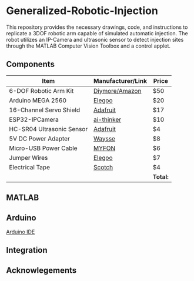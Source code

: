 # Generalized-Robotic-Injection
This repository provides the necessary drawings, code, and instructions to replicate a 3DOF robotic arm capable of simulated automatic injection. The robot utilizes an IP-Camera and ultrasonic sensor to detect injection sites through the MATLAB Computer Vision Toolbox and a control applet. 

## Components
| Item                        | Manufacturer/Link                                                                                   | Price |
| --------------------------- | --------------------------------------------------------------------------------------------------- | ----- |
| 6-DOF Robotic Arm Kit       | [Diymore/Amazon](https://www.amazon.com/diymore-Aluminium-Mechanical-Robotic-Arduino/dp/B01LVVEP8K) | $50   |
| Arduino MEGA 2560           | [Elegoo](https://us.elegoo.com/products/elegoo-mega-2560-r3-board)                                  | $20   |
| 16-Channel Servo Shield     | [Adafruit](https://www.adafruit.com/product/1411)                                                   | $17   |
| ESP32-IPCamera              | [ai-thinker](https://www.amazon.com/Aideepen-ESP32-CAM-Bluetooth-ESP32-CAM-MB-Arduino/dp/B08P2578LV)| $10   |
| HC-SR04 Ultrasonic Sensor   | [Adafruit](https://www.adafruit.com/product/4007)                                                   | $4    |
| 5V DC Power Adapter         | [Waysse](https://www.amazon.com/Adapter-100V-240V-Charger-Speaker-Devices/dp/B08Z7GNDKT)            | $8    |
| Micro-USB Power Cable       | [MYFON](https://www.amazon.com/Charging-Transfer-Android-Trustable-MYFON/dp/B098DW7485)             | $6    |
| Jumper Wires                | [Elegoo](https://www.amazon.com/Elegoo-EL-CP-004-Multicolored-Breadboard-arduino/dp/B01EV70C78)     | $7    |
| Electrical Tape             | [Scotch](https://www.amazon.com/Scotch-Electrical-Tape-4-Inch-66-Foot/dp/B001ULCB1O)                | $4    |
|                             |                                                                                                     |   **Total:** | **$172** 



## MATLAB


## Arduino
[Arduino IDE](https://www.arduino.cc/en/software)

## Integration


## Acknowlegements
